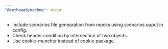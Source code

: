 ```yaml
---
"@betheweb/mockme": minor
---
```


- Include scenarios file genearation from mocks using scenarios.ouput in config.
- Check header condition by intersection of two objects.
- Use cookie-muncher instead of cookie package.
